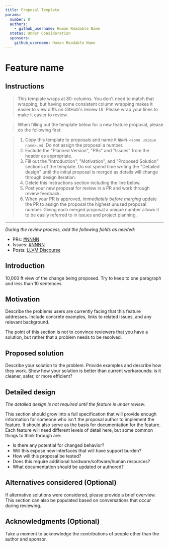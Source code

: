 ```yaml
---
title: Proposal Template
params:
  number: 0
  authors:
    - github_username: Human Readable Name
  status: Under Consideration
  sponsors:
    github_username: Human Readable Name
---
```


# Feature name

## Instructions

> This template wraps at 80-columns. You don't need to match that wrapping, but
> having some consistent column wrapping makes it easier to view diffs on
> GitHub's review UI. Please wrap your lines to make it easier to review.

> When filling out the template below for a new feature proposal, please do the
> following first:

> 1. Copy this template to proposals and name it `NNNN-<some unique name>.md`.
>    Do not assign the proposal a number.
> 2. Exclude the "Planned Version", "PRs" and "Issues" from the header as
>    appropriate.
> 3. Fill out the "Introduction", "Motivation", and "Proposed Solution" sections
>    of the template. Do not spend time writing the "Detailed design" until the
>    initial proposal is merged as details will change through design iteration.
> 4. Delete this Instructions section including the line below.
> 5. Post your new proposal for review in a PR and work through review feedback.
> 6. When your PR is approved, _immediately before merging_ update the PR to
>    assign the proposal the highest unused proposal number. Giving each merged
>    proposal a unique number allows it to be easily referred to in issues and
>    project planning.

---

*During the review process, add the following fields as needed:*

* PRs: [#NNNN](https://github.com/llvm/llvm-project/pull/NNNN)
* Issues:
  [#NNNN](https://github.com/llvm/llvm-project/issues/NNNN)
* Posts: [LLVM Discourse](https://discourse.llvm.org/)

## Introduction

10,000 ft view of the change being proposed. Try to keep to one paragraph and
less than 10 sentences.

## Motivation

Describe the problems users are currently facing that this feature addresses.
Include concrete examples, links to related issues, and any relevant background.

The point of this section is not to convince reviewers that you have a solution,
but rather that a problem needs to be resolved.

## Proposed solution

Describe your solution to the problem. Provide examples and describe how they
work. Show how your solution is better than current workarounds: is it cleaner,
safer, or more efficient?

## Detailed design

_The detailed design is not required until the feature is under review._

This section should grow into a full specification that will provide enough
information for someone who isn't the proposal author to implement the feature.
It should also serve as the basis for documentation for the feature. Each
feature will need different levels of detail here, but some common things to
think through are:

* Is there any potential for changed behavior?
* Will this expose new interfaces that will have support burden?
* How will this proposal be tested?
* Does this require additional hardware/software/human resources?
* What documentation should be updated or authored?

## Alternatives considered (Optional)

If alternative solutions were considered, please provide a brief overview. This
section can also be populated based on conversations that occur during
reviewing.

## Acknowledgments (Optional)

Take a moment to acknowledge the contributions of people other than the author
and sponsor.

<!-- {% endraw %} -->
